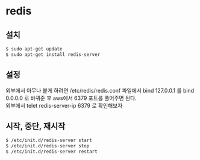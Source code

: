 # redis
## 설치
```bash
$ sudo apt-get update
$ sudo apt-get install redis-server
```

## 설정
외부에서 아무나 붙게 하려면 /etc/redis/redis.conf 파일에서 bind 127.0.0.1 를 bind 0.0.0.0 로 바꿔준 후 aws에서 6379 포트를 풀어주면 된다.  
외부에서 telet redis-server-ip 6379 로 확인해보자

## 시작, 중단, 재시작
```bash
$ /etc/init.d/redis-server start
$ /etc/init.d/redis-server stop
$ /etc/init.d/redis-server restart
```
